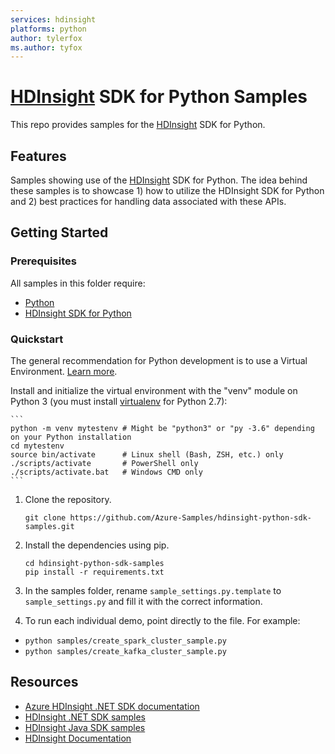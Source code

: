 ```yaml
---
services: hdinsight
platforms: python
author: tylerfox
ms.author: tyfox
---
```


# [HDInsight](https://azure.microsoft.com/en-us/services/hdinsight/) SDK for Python Samples

This repo provides samples for the [HDInsight](https://azure.microsoft.com/en-us/services/hdinsight/) SDK for Python.

## Features

Samples showing use of the [HDInsight](https://azure.microsoft.com/en-us/services/hdinsight/) SDK for Python.
The idea behind these samples is to showcase 1) how to utilize the HDInsight SDK for Python and 2) best practices for handling data associated with these APIs.

## Getting Started

### Prerequisites

All samples in this folder require:

- [Python](https://www.python.org/downloads/)
- [HDInsight SDK for Python](https://pypi.org/project/azure-mgmt-hdinsight)

### Quickstart

The general recommendation for Python development is to use a Virtual Environment. [Learn more](https://docs.python.org/3/tutorial/venv.html).

Install and initialize the virtual environment with the "venv" module on Python 3 (you must install [virtualenv](https://pypi.python.org/pypi/virtualenv) for Python 2.7):

    ```
    python -m venv mytestenv # Might be "python3" or "py -3.6" depending on your Python installation
    cd mytestenv
    source bin/activate      # Linux shell (Bash, ZSH, etc.) only
    ./scripts/activate       # PowerShell only
    ./scripts/activate.bat   # Windows CMD only
    ```

1.  Clone the repository.

    ```
    git clone https://github.com/Azure-Samples/hdinsight-python-sdk-samples.git
    ```

2.  Install the dependencies using pip.

    ```
    cd hdinsight-python-sdk-samples
    pip install -r requirements.txt
    ```

3.  In the samples folder, rename `sample_settings.py.template` to `sample_settings.py` and fill it with the correct information.

4. To run each individual demo, point directly to the file. For example:

- `python samples/create_spark_cluster_sample.py`
- `python samples/create_kafka_cluster_sample.py`

## Resources

- [Azure HDInsight .NET SDK documentation](https://docs.microsoft.com/dotnet/api/overview/azure/hdinsight?view=azure-dotnet)
- [HDInsight .NET SDK samples](https://github.com/Azure-Samples/hdinsight-dotnet-sdk-samples)
- [HDInsight Java SDK samples](https://github.com/Azure-Samples/hdinsight-java-sdk-samples)
- [HDInsight Documentation](https://docs.microsoft.com/azure/hdinsight/)
